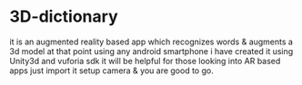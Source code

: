 # 3D-dictionary
it is an augmented reality based app which recognizes words &amp; augments a 3d model at that point using any android smartphone i have created it using Unity3d and vuforia sdk it will be helpful for those looking into AR based apps just import it setup camera &amp; you are good to go.
